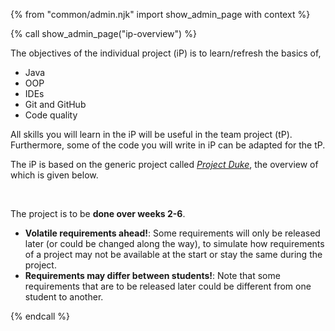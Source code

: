 {% from "common/admin.njk" import show_admin_page with context %}

{% call show_admin_page("ip-overview") %}
<div id="main">

<div id="title">

</div>
<div id="body">

The objectives of the individual project (iP) is to learn/refresh the basics of,
* Java
* OOP
* IDEs
* Git and GitHub
* Code quality

All skills you will learn in the iP will be useful in the team project (tP). Furthermore, some of the code you will write in iP can be adapted for the tP.

The iP is based on the generic project called [_Project Duke_](../se-book-adapted/projectDuke/index.html), the overview of which is given below.

<include src="dukeFragment.md" boilerplate var-header="**Duke - Overview**" var-fragment="text.md#intro" />
<br>

The project is to be **done over weeks 2-6**.

<box type="warning">

* **Volatile requirements ahead!**: Some requirements will only be released later (or could be changed along the way), to simulate how requirements of a project may not be available at the start or stay the same during the project.
* **Requirements may differ between students!**: Note that some requirements that are to be released later could be different from one student to another.
</box>

</div>
</div>

{% endcall %}
